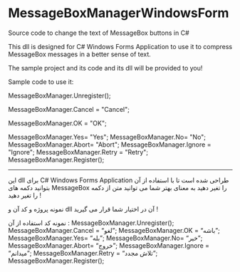 # MessageBoxManagerWindowsForm
Source code to change the text of MessageBox buttons in C#

This dll is designed for C# Windows Forms Application to use it to compress MessageBox messages in a better sense of text.

The sample project and its code and its dll will be provided to you!

Sample code to use it:

MessageBoxManager.Unregister();

MessageBoxManager.Cancel = "Cancel";

MessageBoxManager.OK = "OK";

MessageBoxManager.Yes= "Yes";
MessageBoxManager.No= "No";
MessageBoxManager.Abort= "Abort";
MessageBoxManager.Ignore = "Ignore";
MessageBoxManager.Retry = "Retry";
MessageBoxManager.Register();
_____________________________________________________________________________________________________________________________________________
این dll برای C# Windows Forms Application طراحی شده است تا با استفاده از آن بتوانید دکمه های MessageBox را تغیر دهید به معنای بهتر شما می توانید متن از دکمه را تغیر دهید !

نمونه پروژه و کد آن و dll آن در اختیار شما قرار می گیرید !

نمونه کد استفاده از آن :
MessageBoxManager.Unregister();
MessageBoxManager.Cancel = “لغو”;
MessageBoxManager.OK = “باشه”;
MessageBoxManager.Yes= “بله”;
MessageBoxManager.No= “خیر”;
MessageBoxManager.Abort= “خروج”;
MessageBoxManager.Ignore = “میدانم”;
MessageBoxManager.Retry = “تلاش مجدد”;
MessageBoxManager.Register();
